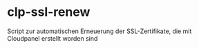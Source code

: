 # clp-ssl-renew
Script zur automatischen Erneuerung der SSL-Zertifikate, die mit Cloudpanel erstellt worden sind
